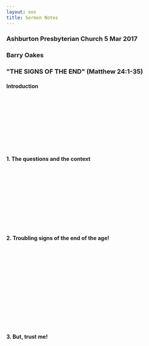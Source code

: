 ```yaml
---
layout: oos
title: Sermon Notes
---
```

### Ashburton Presbyterian Church 5 Mar 2017

### Barry Oakes

### "THE SIGNS OF THE END"  (Matthew 24:1-35) 

#### Introduction

&nbsp; <br>
&nbsp; <br>
&nbsp; <br>
&nbsp; <br>
&nbsp; <br>
&nbsp; <br>
&nbsp; <br>
&nbsp; <br>

#### 1. The questions and the context
&nbsp; <br>
&nbsp; <br>
&nbsp; <br>
&nbsp; <br>
&nbsp; <br>
&nbsp; <br>
&nbsp; <br>
&nbsp; <br>
&nbsp; <br>

#### 2. Troubling signs of the end of the age!

&nbsp; <br>
&nbsp; <br>
&nbsp; <br>
&nbsp; <br>
&nbsp; <br>
&nbsp; <br>
&nbsp; <br>
&nbsp; <br>
&nbsp; <br>
&nbsp; <br>
&nbsp; <br>
&nbsp; <br>

#### 3. But, trust me!

&nbsp; <br>
&nbsp; <br>
&nbsp; <br>
